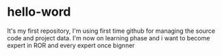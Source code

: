 # hello-word
It's my first repository, I'm using first time github for managing the source code and project data.
I'm now on learning phase and i want to become expert in ROR and every expert once bignner 
